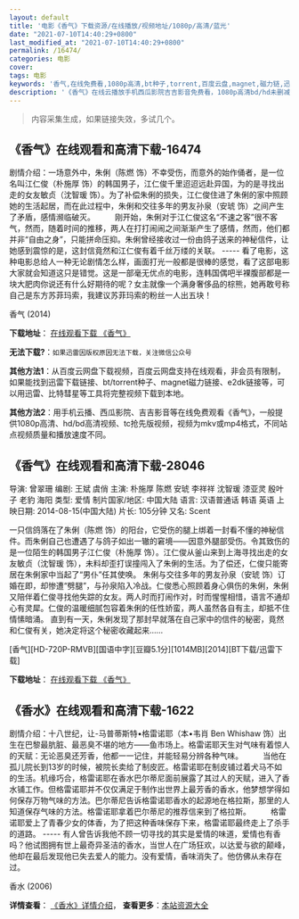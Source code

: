 ```yaml
---
layout: default
title: '电影《香气》下载资源/在线播放/视频地址/1080p/高清/蓝光'
date: "2021-07-10T14:40:29+0800"
last_modified_at: "2021-07-10T14:40:29+0800"
permalink: /16474/
categories: 电影
cover:
tags: 电影
keywords: '香气,在线免费看,1080p高清,bt种子,torrent,百度云盘,magnet,磁力链,迅雷下载资源'
description: '《香气》在线云播放手机西瓜影院吉吉影音免费看，1080p高清bd/hd未删减完整版和tc抢先枪版，mkv/mp4格式，附带bt/torrent种子、magnet/磁力链、百度云盘、网盘资源迅雷下载链接'
---
```


>内容采集生成，如果链接失效，多试几个。


## 《香气》在线观看和高清下载-16474

剧情介绍：一场意外中，朱俐（陈燃 饰）不幸受伤，而意外的始作俑者，是一位名叫江仁俊（朴施厚 饰）的韩国男子，江仁俊千里迢迢远赴异国，为的是寻找出走的女友敏贞（沈智瑗 饰）。为了补偿朱俐的损失，江仁俊住进了朱俐的家中照顾她的生活起居，而在此过程中，朱俐和交往多年的男友孙泉（安琥 饰）之间产生了矛盾，感情濒临破灭。  　　刚开始，朱俐对于江仁俊这名“不速之客”很不客气，然而，随着时间的推移，两人在打打闹闹之间渐渐产生了感情，然而，他们都并非“自由之身”，只能拼命压抑。朱俐曾经接收过一份由鸽子送来的神秘信件，让她感到震惊的是，这封信竟然和江仁俊有着千丝万缕的关联。 ----- 看了电影，这种电影总给人一种无论剧情怎么样，画面打光一般都是很棒的感觉，看了这部电影大家就会知道这只是错觉。这是一部毫无优点的电影，连韩国偶吧半裸腹部都是一块大肥肉你说还有什么好期待的呢？女主就像一个满身奢侈品的棕熊，她再敢号称自己是东方苏菲玛索，我建议苏菲玛索的粉丝一人出五块！


香气 (2014)

**下载地址**： [在线观看下载 《香气》](https://www.btbtdy.me/btdy/dy4034.html) 


**无法下载?**：`如果迅雷因版权原因无法下载，关注微信公众号 `

**其他方法1**：从百度云网盘下载视频，百度云网盘支持在线观看，非会员有限制，如果能找到迅雷下载链接、bt/torrent种子、magnet磁力链接、e2dk链接等，可以用迅雷、比特彗星等工具将完整视频下载到本地。

**其他方法2**：用手机云播、西瓜影院、吉吉影音等在线免费观看《香气》，一般提供1080p高清、hd/bd高清视频、tc抢先版视频，视频为mkv或mp4格式，不同站点视频质量和播放速度不同。


## 《香气》在线观看和高清下载-28046

导演: 曾翠珊 编剧: 王斌 虞俏 主演: 朴施厚 陈燃 安琥 李祥祥 沈智瑗 漆亚灵 殷叶子 老豹 海阳 类型: 爱情 制片国家/地区: 中国大陆 语言: 汉语普通话 韩语 英语 上映日期: 2014-08-15(中国大陆) 片长: 105分钟 又名: Scent

一只信鸽落在了朱俐（陈燃 饰）的阳台，它受伤的腿上绑着一封看不懂的神秘信件。而朱俐自己也遭遇了与鸽子如出一辙的窘境——因意外腿部受伤。令其致伤的是一位陌生的韩国男子江仁俊（朴施厚 饰）。江仁俊从釜山来到上海寻找出走的女友敏贞（沈智瑗 饰），未料却歪打误撞闯入了朱俐的生活。为了偿还，仁俊只能寄居在朱俐家中当起了“男仆”任其使唤。 朱俐与交往多年的男友孙泉（安琥 饰）订婚在即，却惨遭“劈腿”，与孙泉陷入冷战。仁俊悉心照顾着身心俱伤的朱俐，朱俐又陪伴着仁俊寻找他失踪的女友。两人时而打闹作对，时而惺惺相惜，语言不通却心有灵犀。仁俊的温暖细腻包容着朱俐的任性娇蛮，两人虽然各自有主，却抵不住情愫暗涌。 直到有一天，朱俐发现了那封早就落在自己家中的信件的秘密，竟然和仁俊有关，她决定将这个秘密收藏起来……


[香气][HD-720P-RMVB][国语中字][豆瓣5.1分][1014MB][2014][BT下载/迅雷下载]

**下载地址**： [在线观看下载 《香气》](https://www.btdx8.com/torrent/scent_2014.html) 


## 《香水》在线观看和高清下载-1622

剧情介绍：十八世纪，让-马普蒂斯特•格雷诺耶（本•韦肖 Ben Whishaw 饰）出生在巴黎最肮脏、最恶臭不堪的地方——鱼市场上。格雷诺耶天生对气味有着惊人的天赋：无论恶臭还芳香，他都一一记住，并能轻易分辨各种气味。  　　当他在孤儿院长到13岁的时候，被院长卖给了制皮匠。格雷诺耶在制皮铺过着犬马不如的生活。机缘巧合，格雷诺耶在香水巴尔蒂尼面前展露了其过人的天赋，进入了香水铺工作。但格雷诺耶并不仅仅满足于制作出世界上最芳香的香水，他梦想学得如何保存万物气味的方法。巴尔蒂尼告诉格雷诺耶香水的起源地在格拉斯，那里的人知道保存气味的方法。格雷诺耶拿着巴尔蒂尼的推荐信来到了格拉斯。  　　格雷诺耶爱上了青春少女的体香，为了把这种香味保存下来，格雷诺耶最终走上了杀手的道路。 ----- 有人曾告诉我他不顾一切寻找的其实是爱情的味道，爱情也有香吗？他试图拥有世上最奇异圣洁的香水，当世人在广场狂欢，以达爱与欲的颠峰，他却在最后发现他已失去爱人的能力。没有爱情，香味消失了。他仿佛从未存在过。


香水 (2006)

**详情查看**： [《香水》详情介绍](/movie/1622/)， **查看更多**：[本站资源大全](/movie/t/all/)

